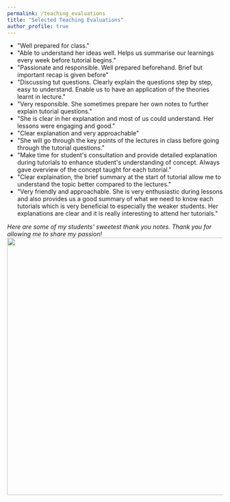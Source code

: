 ```yaml
---
permalink: /teaching_evaluations
title: "Selected Teaching Evaluations"
author_profile: true
---
```


* "Well prepared for class."
* "Able to understand her ideas well. Helps us summarise our learnings every week before tutorial begins."
* "Passionate and responsible. Well prepared beforehand. Brief but important recap is given before"
* "Discussing tut questions. Clearly explain the questions step by step, easy to understand. Enable us to have an application of the theories learnt in lecture."
* "Very responsible. She sometimes prepare her own notes to further explain tutorial questions."
* "She is clear in her explanation and most of us could understand. Her lessons were engaging and good."
* "Clear explanation and very approachable"
* "She will go through the key points of the lectures in class before going through the tutorial questions."
* "Make time for student's consultation and provide detailed explanation during tutorials to enhance student's understanding of concept. Always gave overview of the concept taught for each tutorial."
* "Clear explaination, the brief summary at the start of tutorial allow me to understand the topic better compared to the lectures."
* "Very friendly and approachable. She is very enthusiastic during lessons and also provides us a good summary of what we need to know each tutorials which is very beneficial to especially the weaker students. Her explanations are clear and it is really interesting to attend her tutorials."    


*Here are some of my students' sweetest thank you notes. Thank you for allowing me to share my passion!*
<img src="/images/students_notes.png" class = "center" width = "600" />
